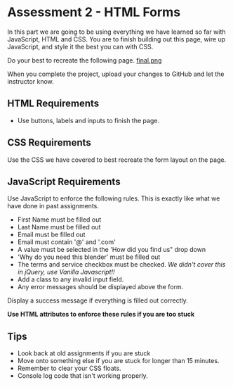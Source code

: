 # Assessment 2 - HTML Forms 
In this part we are going to be using everything we have learned so far with JavaScript, HTML and CSS.  You are to finish building out this page, wire up JavaScript, and style it the best you can with CSS.

Do your best to recreate the following page. [final.png](final.png)

When you complete the project, upload your changes to GitHub and let the instructor know.

## HTML Requirements
- Use buttons, labels and inputs to finish the page. 

## CSS Requirements
Use the CSS we have covered to best recreate the form  layout on the page.

## JavaScript Requirements
Use JavaScript to enforce the following rules.  This is exactly like what we have done in past assignments.

- First Name must be filled out
- Last Name must be filled out
- Email must be filled out
- Email must contain '@' and '.com'
- A value must be selected in the 'How did you find us" drop down
- 'Why do you need this blender' must be filled out
- The terms and service checkbox must be checked.  *We didn't cover this in jQuery, use Vanilla Javascript!!*
- Add a class to any invalid input field.
- Any error messages should be displayed above the form.

Display a success message if everything is filled out correctly. 

**Use HTML attributes to enforce these rules if you are too stuck**

## Tips
- Look back at old assignments if you are stuck
- Move onto something else if you are stuck for longer than 15 minutes.
- Remember to clear your CSS floats.
- Console log code that isn't working properly.
